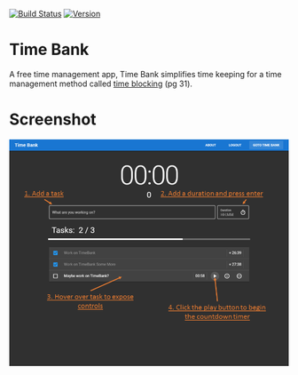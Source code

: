 [![Build Status](https://travis-ci.org/SombiriX/TimeBank.svg?branch=master)](https://travis-ci.org/SombiriX/TimeBank)
[![Version](https://img.shields.io/badge/Version-0.0.1-blue.svg "0.0.1")](https://github.com/SombiriX/TimeBank/releases)

# Time Bank
A free time management app, Time Bank simplifies time keeping for a time management method called [time blocking](http://www.cvdtraining.pitt.edu/docs/Johnson2009_Essays.pdf) (pg 31).  

# Screenshot
![Timebank Interface](screenshots/timebank.png "")
